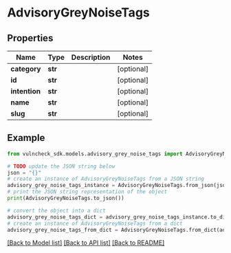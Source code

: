 # AdvisoryGreyNoiseTags


## Properties

Name | Type | Description | Notes
------------ | ------------- | ------------- | -------------
**category** | **str** |  | [optional] 
**id** | **str** |  | [optional] 
**intention** | **str** |  | [optional] 
**name** | **str** |  | [optional] 
**slug** | **str** |  | [optional] 

## Example

```python
from vulncheck_sdk.models.advisory_grey_noise_tags import AdvisoryGreyNoiseTags

# TODO update the JSON string below
json = "{}"
# create an instance of AdvisoryGreyNoiseTags from a JSON string
advisory_grey_noise_tags_instance = AdvisoryGreyNoiseTags.from_json(json)
# print the JSON string representation of the object
print(AdvisoryGreyNoiseTags.to_json())

# convert the object into a dict
advisory_grey_noise_tags_dict = advisory_grey_noise_tags_instance.to_dict()
# create an instance of AdvisoryGreyNoiseTags from a dict
advisory_grey_noise_tags_from_dict = AdvisoryGreyNoiseTags.from_dict(advisory_grey_noise_tags_dict)
```
[[Back to Model list]](../README.md#documentation-for-models) [[Back to API list]](../README.md#documentation-for-api-endpoints) [[Back to README]](../README.md)


